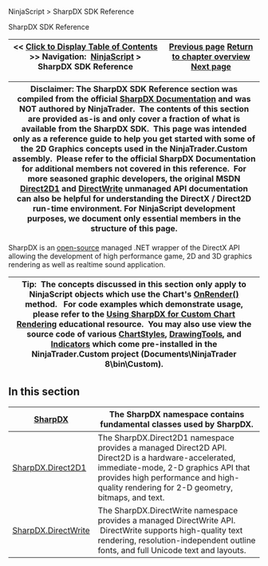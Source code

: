 ﻿
NinjaScript > SharpDX SDK Reference

SharpDX SDK Reference

| << [Click to Display Table of Contents](sharpdx_sdk_reference.md) >> **Navigation:**     [NinjaScript](ninjascript.md) > SharpDX SDK Reference | [Previous page](onrestorevalues.md) [Return to chapter overview](ninjascript.md) [Next page](sharpdx.md) |
| --- | --- |

| Disclaimer: The SharpDX SDK Reference section was compiled from the official [SharpDX Documentation](http://sharpdx.org/) and was NOT authored by NinjaTrader.  The contents of this section are provided as-is and only cover a fraction of what is available from the SharpDX SDK.  This page was intended only as a reference guide to help you get started with some of the 2D Graphics concepts used in the NinjaTrader.Custom assembly.  Please refer to the official SharpDX Documentation for additional members not covered in this reference.  For more seasoned graphic developers, the original MSDN [Direct2D1](https://msdn.microsoft.com/en-us/library/windows/desktop/dd370990.aspx) and [DirectWrite](https://msdn.microsoft.com/en-us/library/windows/desktop/dd368038.aspx) unmanaged API documentation can also be helpful for understanding the DirectX / Direct2D run-time environment. For NinjaScript development purposes, we document only essential members in the structure of this page. |
| --- |

SharpDX is an [open-source](https://github.com/sharpdx/SharpDX) managed .NET wrapper of the DirectX API allowing the development of high performance game, 2D and 3D graphics rendering as well as realtime sound application.
 

| Tip:  The concepts discussed in this section only apply to NinjaScript objects which use the Chart's [OnRender()](onrender.md) method.   For code examples which demonstrate usage, please refer to the [Using SharpDX for Custom Chart Rendering](using_sharpdx_for_custom_chart_rendering.md) educational resource.  You may also use view the source code of various [ChartStyles](chartstyletype.md), [DrawingTools](drawing_tools.md), and [Indicators](indicators.md) which come pre-installed in the NinjaTrader.Custom project (Documents\\NinjaTrader 8\\bin\\Custom). |
| --- |

## In this section

| [SharpDX](sharpdx.md) | The SharpDX namespace contains fundamental classes used by SharpDX. |
| --- | --- |
| [SharpDX.Direct2D1](sharpdx_direct2d1.md) | The SharpDX.Direct2D1 namespace provides a managed Direct2D API.   Direct2D is a hardware-accelerated, immediate-mode, 2-D graphics API that provides high performance and high-quality rendering for 2-D geometry, bitmaps, and text. |
| [SharpDX.DirectWrite](sharpdx_directwrite.md) | The SharpDX.DirectWrite namespace provides a managed DirectWrite API.  DirectWrite supports high-quality text rendering, resolution-independent outline fonts, and full Unicode text and layouts. |
